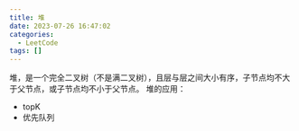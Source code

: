 ```yaml
---
title: 堆
date: 2023-07-26 16:47:02
categories:
  - LeetCode
tags: []
---
```


堆，是一个完全二叉树（不是满二叉树），且层与层之间大小有序，子节点均不大于父节点，或子节点均不小于父节点。
堆的应用：
- topK
- 优先队列
